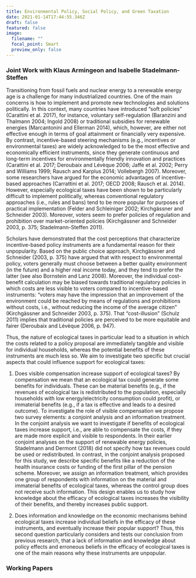 ```yaml
---
title: Environmental Policy, Social Policy, and Green Taxation
date: 2021-01-14T17:44:55.346Z
draft: false
featured: false
image:
  filename: ""
  focal_point: Smart
  preview_only: false
---
```


### Joint Work with Klaus Armingeon and Isabelle Stadelmann-Steffen 

Transitioning from fossil fuels and nuclear energy to a renewable energy age is a challenge for many industrialized countries. One of the main concerns is how to implement and promote new technologies and solutions politically. In this context, many countries have introduced “soft policies” (Carattini et al. 2017), for instance, voluntary self-regulation (Baranzini and Thalmann 2004; Ingold 2008) or traditional subsidies for renewable energies (Marcantonini and Ellerman 2014), which, however, are either not effective enough in terms of goal attainment or financially very expensive. By contrast, incentive-based steering mechanisms (e.g., incentives or environmental taxes) are widely acknowledged to be the most effective and economically efficient instruments, since they generate continuous and long-term incentives for environmentally friendly innovation and practices (Carattini et al. 2017; Deroubaix and Lévèque 2006; Jaffe et al. 2002; Perry and Williams 1999; Rausch and Karplus 2014; Vollebergh 2007). Moreover, some researchers have argued for the economic advantages of incentive-based approaches (Carrattini et al. 2017; OECD 2008; Rausch et al. 2014). However, especially ecological taxes have been shown to be particularly difficult to implement politically, whereas conventional regulatory approaches (i.e., rules and bans) tend to be more popular for purposes of practical implementation (Felder and Schleiniger 2002; Kirchgässner and Schneider 2003). Moreover, voters seem to prefer policies of regulation and prohibition over market-oriented policies (Kirchgässner and Schneider 2003, p. 375; Stadelmann-Steffen 2011).

Scholars have demonstrated that the cost perceptions that characterize incentive-based policy instruments are a fundamental reason for their unpopularity. Based on the public choice approach, Kirchgässner and Schneider (2003, p. 375) have argued that with respect to environmental policy, voters generally must choose between a better quality environment (in the future) and a higher real income today, and they tend to prefer the latter (see also Bornstein and Lanz 2008). Moreover, the individual cost-benefit calculation may be biased towards traditional regulatory policies in which costs are less visible to voters compared to incentive-based instruments: “voters may have the impression that an improvement of the environment could be reached by means of regulations and prohibitions without costs, i.e., without reducing the income of the average citizen” (Kirchgässner and Schneider 2003, p. 375). That “cost-illusion” (Schulz 2011) implies that traditional policies are perceived to be more equitable and fairer (Deroubaix and Lévèque 2006, p. 947).

Thus, the nature of ecological taxes in particular lead to a situation in which the costs related to a policy proposal are immediately tangible and visible for individual households, whereas the potential benefits of these instruments are much less so. We aim to investigate two specific but crucial aspects that could influence support for ecological taxes: 

1. Does visible compensation increase support of ecological taxes?
By compensation we mean that an ecological tax could generate some benefits for individuals. These can be material benefits (e.g., if the revenues of ecological tax is redistributed to the population, especially households with low energy/electricity consumption could profit), or immaterial benefits (e.g., if a tax is effective and leads to a desired outcome). To investigate the role of visible compensation we propose two survey elements: a conjoint analysis and an information treatment. In the conjoint analysis we want to investigate if benefits of ecological taxes increase support, i.e., are able to compensate the costs, if they are made more explicit and visible to respondents. In their earlier conjoint analyses on the support of renewable energy policies, Stadelmann and Dermont (2018) did not specify how tax revenues could be used or redistributed. In contrast, in the conjoint analysis proposed for this study, we describe specific benefits like a reduction of the health insurance costs or funding of the first pillar of the pension scheme. Moreover, we assign an information treatment, which provides one group of respondents with information on the material and immaterial benefits of ecological taxes, whereas the control group does not receive such information. This design enables us to study how knowledge about the efficacy of ecological taxes increases the visibility of their benefits, and thereby increases public support.

2. Does information and knowledge on the economic mechanisms behind ecological taxes increase individual beliefs in the efficacy of these instruments, and eventually increase their popular support?
Thus, this second question particularly considers and tests our conclusion from previous research, that a lack of information and knowledge about policy effects and erroneous beliefs in the efficacy of ecological taxes is one of the main reasons why these instruments are unpopular.


### Working Papers 
